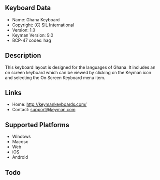 Keyboard Data
-------------

* Name:           Ghana Keyboard
* Copyright:      (C) SIL International
* Version:        1.0
* Keyman Version: 9.0
* BCP-47 codes:   hag

Description
-----------

This keyboard layout is designed for the languages of Ghana. It includes 
an on screen keyboard which can be viewed by clicking on the Keyman icon 
and selecting the On Screen Keyboard menu item.   

Links
-----

 * Home:     <http://keymankeyboards.com/>
 * Contact:  <support@keyman.com>
 
Supported Platforms
-------------------

 * Windows
 * Macosx
 * Web
 * iOS
 * Android

Todo
----

